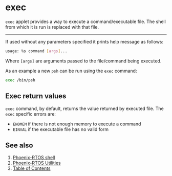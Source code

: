 # exec

`exec` applet provides a way to execute a command/executable file. The shell from which it is run is replaced with that
file.

---

If used without any parameters specified it prints help message as follows:

```bash
usage: %s command [args]...
```

Where `[args]` are arguments passed to the file/command being executed.

As an example a new `psh` can be run using the `exec` command:

```bash
exec /bin/psh
```

## Exec return values

`exec` command, by default, returns the value returned by executed file. The `exec` specific errors are:

- `ENOMEM` if there is not enough memory to execute a command
- `EINVAL` if the executable file has no valid form

## See also

1. [Phoenix-RTOS shell](psh.md)
2. [Phoenix-RTOS Utilities](README.md)
3. [Table of Contents](../README.md)
